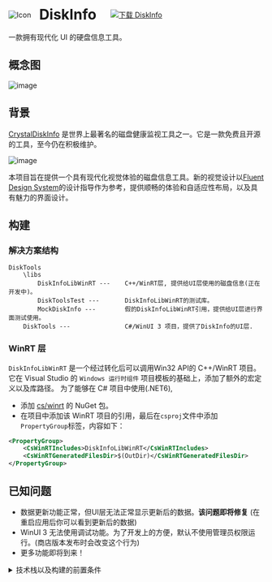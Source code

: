 <div> 
    <img alt="Icon" src="https://user-images.githubusercontent.com/6630660/207081052-89642cf8-6a84-456d-9c96-e2db354ff3d6.png" style="vertical-align:middle" /> 
    <h1 style="vertical-align:middle;display:inline;margin-left:12px" >DiskInfo</h1> 
    <a style="margin-left:24px" href="ms-windows-store://pdp/?ProductId=9PLQ8DP73ZDF&mode=mini">
        <img style="vertical-align:middle" src="https://get.microsoft.com/images/zh-cn%20dark.svg" alt="下载 DiskInfo" />
    </a>
</div> <br />
 一款拥有现代化 UI 的硬盘信息工具。

 ## 概念图
 ![image](https://user-images.githubusercontent.com/6630660/212543495-ffba1279-bf86-4f4e-8568-8b8941edcfed.png)

 ## 背景
[CrystalDiskInfo](https://github.com/hiyohiyo/CrystalDiskInfo) 是世界上最著名的磁盘健康监视工具之一。它是一款免费且开源的工具，至今仍在积极维护。

![image](https://user-images.githubusercontent.com/6630660/212543605-d8d80feb-b7d1-4d63-b528-0e98b1cff968.png)

本项目旨在提供一个具有现代化视觉体验的磁盘信息工具。新的视觉设计以[Fluent Design System](https://www.microsoft.com/design/fluent/)的设计指导作为参考，提供顺畅的体验和自适应性布局，以及具有魅力的界面设计。

## 构建
### 解决方案结构
```
DiskTools
    \libs
        DiskInfoLibWinRT ---    C++/WinRT层, 提供给UI层使用的磁盘信息(正在开发中)。
        DiskToolsTest ---       DiskInfoLibWinRT的测试库。
        MockDiskInfo ---        假的DiskInfoLibWinRT引用，提供给UI层进行界面测试使用。
    DiskTools ---               C#/WinUI 3 项目，提供了DiskInfo的UI层.
```
### WinRT 层
`DiskInfoLibWinRT` 是一个经过转化后可以调用Win32 API的 C++/WinRT 项目。
它在 Visual Studio 的 `Windows 运行时组件` 项目模板的基础上，添加了额外的宏定义以及库路径。
为了能够在 C# 项目中使用(.NET6),
- 添加 [cs/winrt](https://github.com/microsoft/cswinrt) 的 NuGet 包。
- 在项目中添加该 WinRT 项目的引用，最后在`csproj`文件中添加`PropertyGroup`标签，内容如下：
```xml
<PropertyGroup>
    <CsWinRTIncludes>DiskInfoLibWinRT</CsWinRTIncludes>
    <CsWinRTGeneratedFilesDir>$(OutDir)</CsWinRTGeneratedFilesDir>
</PropertyGroup>
```


## 已知问题
- 数据更新功能正常，但UI层无法正常显示更新后的数据。**该问题即将修复** (在重启应用后你可以看到更新后的数据)
- WinUI 3 无法使用调试功能。为了开发上的方便，默认不使用管理员权限运行。(商店版本发布时会改变这个行为)
- 更多功能即将到来！

<details>
    <summary>技术栈以及构建的前置条件</summary>

## 技术栈

### 文档

- [WinUI 3](https://learn.microsoft.com/en-us/windows/apps/winui/winui3/)

- [Windows Runtime](https://learn.microsoft.com/en-us/windows/uwp/cpp-and-winrt-apis/intro-to-using-cpp-with-winrt)

- [Windows App SDK](https://learn.microsoft.com/zh-tw/windows/apps/windows-app-sdk/)

### 开发环境

- Visual Studio 2022

- 使用 C++ 的桌面开发

- 通用 Windows 平台开发

- .NET 桌面开发

- Windows SDK 22621

- 适用于最新v143 生成工具的 C++ ATL(x86 和 x64)

- 适用于最新v143 生成工具的 C++ MFC(x86 和 x64)

### XAML 控件库

- [WinUI 3](https://learn.microsoft.com/en-us/windows/apps/winui/winui3)

- [Windows Community Toolkit](https://github.com/CommunityToolkit/WindowsCommunityToolkit)

- [Syncfusion WinUI Controls](https://www.syncfusion.com/winui-controls)
</details>
